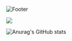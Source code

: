 ![Footer](https://capsule-render.vercel.app/api?type=waving&color=auto&height=300&section=footer&text=Welcome&fontSize=90&desc=%300yn0212%20GitHub%20Profile)



<a href="https://opencv.org/" target="_blank"><img src="https://img.shields.io/badge/opencv-ffcc00?style=for-the-badge&logo=#5C3EE8&logoColor=ffff99"/></a>

![Anurag's GitHub stats](https://github-readme-stats.vercel.app/api?username=yn0212&show_icons=true&theme=flag-india)
